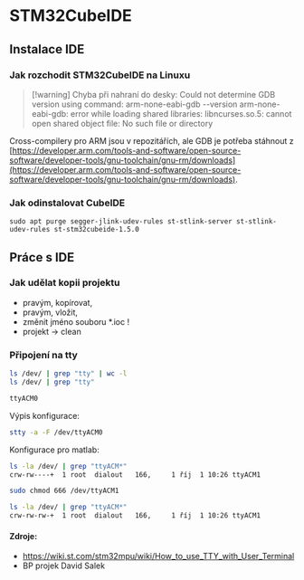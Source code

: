 # STM32CubeIDE

## Instalace IDE
### Jak rozchodit STM32CubeIDE na Linuxu

> [!warning] Chyba při nahraní do desky:
> Could not determine GDB version using command: arm-none-eabi-gdb --version
> arm-none-eabi-gdb: error while loading shared libraries: libncurses.so.5: cannot open shared object file: No such file or directory

Cross-compilery pro ARM jsou v repozitářích, ale GDB je potřeba stáhnout z [https://developer.arm.com/tools-and-software/open-source-software/developer-tools/gnu-toolchain/gnu-rm/downloads](https://developer.arm.com/tools-and-software/open-source-software/developer-tools/gnu-toolchain/gnu-rm/downloads).

### Jak odinstalovat CubeIDE
```
sudo apt purge segger-jlink-udev-rules st-stlink-server st-stlink-udev-rules st-stm32cubeide-1.5.0
```

## Práce s IDE
### Jak udělat kopii projektu
- pravým, kopírovat,
- pravým, vložit,
- změnit jméno souboru *.ioc !
- projekt -> clean

### Připojení na tty
```bash
ls /dev/ | grep "tty" | wc -l
ls /dev/ | grep "tty"

ttyACM0
```
Výpis konfigurace:
```bash
stty -a -F /dev/ttyACM0
```

Konfigurace pro matlab:
```bash
ls -la /dev/ | grep "ttyACM*"
crw-rw----+  1 root  dialout   166,     1 říj  1 10:26 ttyACM1

sudo chmod 666 /dev/ttyACM1

ls -la /dev/ | grep "ttyACM*"
crw-rw-rw-+  1 root  dialout   166,     1 říj  1 10:26 ttyACM1
```


#### Zdroje:
- https://wiki.st.com/stm32mpu/wiki/How_to_use_TTY_with_User_Terminal
- BP projek David Salek